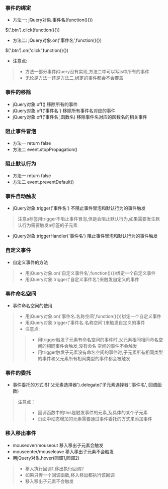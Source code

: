   ### 事件的绑定
* 方法一: jQuery对象.事件名(function(){})

$('.btn').click(function(){})

* 方法二: jQuery对象.on('事件名',function(){})

$('.btn').on('click',function(){})

* 注意点:

> * 方法一部分事件jQuery没有实现,方法二中可以写js中所有的事件
> * 无论是方法一还是方法二,绑定的事件都会不会覆盖

### 事件的移除
* jQuery对象.off() 移除所有的事件
* jQuery对象.off('事件名') 移除所有事件名对应的事件
* jQuery对象.off('事件名',函数名) 移除事件名对应的函数名的相关事件

### 阻止事件冒泡
* 方法一  return false
* 方法二  event.stopPropagation()

### 阻止默认行为 
* 方法一  return false
* 方法二  event.preventDefault()

### 事件自动触发
* jQuery对象.trigger('事件名') 不阻止事件冒泡和默认行为的事件触发

> 注意a标签用trigger不阻止事件冒泡,但是会阻止默认行为,如果需要发生默认行为需要触发a标签的子元素

* jQuery对象.triggerHandler('事件名') 阻止事件冒泡和默认行为的事件触发

### 自定义事件
* 自定义事件的方法

> * 用jQuery对象.on('自定义事件名',function(){})绑定一个自定义事件
> * 用jQuery对象.trigger('自定义事件名')来触发自定义的事件 

### 事件命名空间
 
* 事件命名空间的使用

> * 用jQuery对象.on('事件名.名称空间',function(){})绑定一个自定义事件
> * 用jQuery对象.trigger('事件名.名称空间')来触发自定义的事件 
> * 注意点:
>> * 用trigger触发子元素有命名空间的事件时,父元素相同相同命名空间的相同事件会触发,没有命名 空间的事件不会触发
>> * 用trigger触发子元素没有命名空间的事件时,子元素所有相同类型的事件和父元素所有相同类型的事件都会被触发

### 事件的委托

* 事件委托的方式:$('父元素选择器').delegate('子元素选择器','事件名', 回调函数)

> 注意点：
>> * 回调函数中的this是触发事件的元素,及具体的某个子元素
>> * 页面中动态增加的元素需要通过事件委托的方式来添加事件

### 移入移出事件
* mouseover/mouseout 移入移出子元素会触发
* mouseenter/mouseleave 移入移出子元素不会触发
* 用jQuery对象.hover(回调1,回调2) 

> * 移入执行回调1,移出执行回调2
> * 如果只传一个回调函数,移入移出都执行该回调
> * 移入移出子元素不会触发

